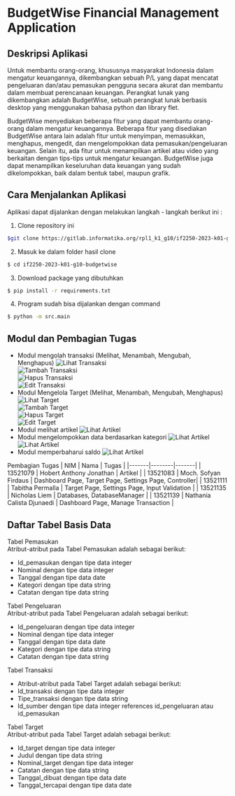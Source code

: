 # BudgetWise Financial Management Application

## Deskripsi Aplikasi
Untuk membantu orang-orang, khususnya masyarakat Indonesia dalam mengatur keuangannya, dikembangkan sebuah P/L yang dapat mencatat pengeluaran dan/atau pemasukan pengguna secara akurat dan membantu dalam membuat perencanaan keuangan. Perangkat lunak yang dikembangkan adalah BudgetWise, sebuah perangkat lunak berbasis desktop yang menggunakan bahasa python dan library flet.

BudgetWise menyediakan beberapa fitur yang dapat membantu orang-orang dalam mengatur keuangannya. Beberapa fitur yang disediakan BudgetWise antara lain adalah fitur untuk menyimpan, memasukkan, menghapus, mengedit, dan mengelompokkan  data pemasukan/pengeluaran keuangan. Selain itu, ada fitur untuk menampilkan artikel atau video yang berkaitan dengan tips-tips untuk mengatur keuangan. BudgetWise juga dapat menampilkan keseluruhan data keuangan yang sudah dikelompokkan, baik dalam bentuk tabel, maupun grafik. 

## Cara Menjalankan Aplikasi

Aplikasi dapat dijalankan dengan melakukan langkah - langkah berikut ini : 
1. Clone repository ini 
```sh
$git clone https://gitlab.informatika.org/rpl1_k1_g10/if2250-2023-k01-g10-budgetwise.git
```
2. Masuk ke dalam folder hasil clone

```sh
$ cd if2250-2023-k01-g10-budgetwise
```

3. Download package yang dibutuhkan
```sh
$ pip install -r requirements.txt
```

4. Program sudah bisa dijalankan dengan command 
```sh
$ python -m src.main
```

## Modul dan Pembagian Tugas
- Modul mengolah transaksi (Melihat, Menambah, Mengubah, Menghapus)
<img src="./assets/readme/lihat_transaksi.png" alt="Lihat Transaksi"><br>
<img src="./assets/readme/tambah_transaksi.png" alt="Tambah Transaksi"><br>
<img src="./assets/readme/hapus_transaksi.png" alt="Hapus Transaksi"><br>
<img src="./assets/readme/edit_transaksi.png" alt="Edit Transaksi"><br>
- Modul Mengelola Target (Melihat, Menambah, Mengubah, Menghapus)
<img src="./assets/readme/lihat_target.png" alt="Lihat Target"><br>
<img src="./assets/readme/tambah_target.png" alt="Tambah Target"><br>
<img src="./assets/readme/hapus_target.png" alt="Hapus Target"><br>
<img src="./assets/readme/edit_target.png" alt="Edit Target"><br>
- Modul melihat artikel 
<img src="./assets/readme/lihat_artikel.png" alt="Lihat Artikel"><br>
- Modul mengelompokkan data berdasarkan kategori
<img src="./assets/readme/kelompok_pendapatan.png" alt="Lihat Artikel"><br>
<img src="./assets/readme/kelompok_pengeluaran.png" alt="Lihat Artikel"><br>
- Modul memperbaharui saldo 
<img src="./assets/readme/saldo.png" alt="Lihat Artikel"><br>


Pembagian Tugas
| NIM | Nama | Tugas |
|-------|--------|-------|
| 13521079 | Hobert Anthony Jonathan | Artikel |
| 13521083 | Moch. Sofyan Firdaus | Dashboard Page, Target Page, Settings Page, Controller|
| 13521111 | Tabitha Permalla | Target Page, Settings Page, Input Validation |
| 13521135 | Nicholas Liem | Databases, DatabaseManager |
| 13521139 | Nathania Calista Djunaedi | Dashboard Page, Manage Transaction |


## Daftar Tabel Basis Data
Tabel Pemasukan<br>
Atribut-atribut pada Tabel Pemasukan adalah sebagai berikut:
- Id_pemasukan dengan tipe data integer
- Nominal dengan tipe data integer
- Tanggal dengan tipe data date
- Kategori dengan tipe data string
- Catatan dengan tipe data string

Tabel Pengeluaran <br>
Atribut-atribut pada Tabel Pengeluaran adalah sebagai berikut:
- Id_pengeluaran dengan tipe data integer
- Nominal dengan tipe data integer
- Tanggal dengan tipe data date
- Kategori dengan tipe data string
- Catatan dengan tipe data string

Tabel Transaksi<br>
- Atribut-atribut pada Tabel Target adalah sebagai berikut:
- Id_transaksi dengan tipe data integer
- Tipe_transaksi dengan tipe data string
- Id_sumber dengan tipe data integer references id_pengeluaran atau id_pemasukan

Tabel Target<br>
Atribut-atribut pada Tabel Target adalah sebagai berikut:
- Id_target dengan tipe data integer
- Judul dengan tipe data string
- Nominal_target dengan tipe data integer
- Catatan dengan tipe data string
- Tanggal_dibuat dengan tipe data date
- Tanggal_tercapai dengan tipe data date